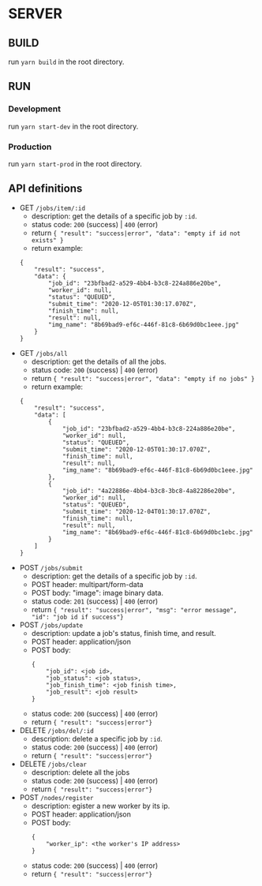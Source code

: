 # **SERVER**

## **BUILD**
run `yarn build` in the root directory.

## **RUN**

### **Development**
run `yarn start-dev` in the root directory.

### **Production**
run `yarn start-prod` in the root directory.

## **API definitions**
* GET `/jobs/item/:id`
  * description: get the details of a specific job by `:id`.
  * status code: `200` (success) | `400` (error)
  * return `{ "result": "success|error", "data": "empty if id not exists" }`
  * return example:
  ```
  {
      "result": "success",
      "data": {
          "job_id": "23bfbad2-a529-4bb4-b3c8-224a886e20be",
          "worker_id": null,
          "status": "QUEUED",
          "submit_time": "2020-12-05T01:30:17.070Z",
          "finish_time": null,
          "result": null,
          "img_name": "8b69bad9-ef6c-446f-81c8-6b69d0bc1eee.jpg"
      }
  }
  ```
* GET `/jobs/all`
  * description: get the details of all the jobs.
  * status code: `200` (success) | `400` (error)
  * return `{ "result": "success|error", "data": "empty if no jobs" }`
  * return example:
  ```
  {
      "result": "success",
      "data": [
          {
              "job_id": "23bfbad2-a529-4bb4-b3c8-224a886e20be",
              "worker_id": null,
              "status": "QUEUED",
              "submit_time": "2020-12-05T01:30:17.070Z",
              "finish_time": null,
              "result": null,
              "img_name": "8b69bad9-ef6c-446f-81c8-6b69d0bc1eee.jpg"
          },
          {
              "job_id": "4a22886e-4bb4-b3c8-3bc8-4a82286e20be",
              "worker_id": null,
              "status": "QUEUED",
              "submit_time": "2020-12-04T01:30:17.070Z",
              "finish_time": null,
              "result": null,
              "img_name": "8b69bad9-ef6c-446f-81c8-6b69d0bc1ebc.jpg"
          }
      ]
  }
  ```
* POST `/jobs/submit`
  * description: get the details of a specific job by `:id`.
  * POST header: multipart/form-data
  * POST body: "image": image binary data.
  * status code: `201` (success) | `400` (error)
  * return `{ "result": "success|error", "msg": "error message",  "id": "job id if success"}`
* POST `/jobs/update`
  * description: update a job's status, finish time, and result.
  * POST header: application/json
  * POST body: 
    ```
    {
        "job_id": <job id>, 
        "job_status": <job status>, 
        "job_finish_time": <job finish time>, 
        "job_result": <job result>
    }
    ```
  * status code: `200` (success) | `400` (error)
  * return  `{ "result": "success|error"}`
* DELETE `/jobs/del/:id`
  * description: delete a specific job by `:id`.
  * status code: `200` (success) | `400` (error)
  * return `{ "result": "success|error"}`
* DELETE `/jobs/clear`
  * description: delete all the jobs
  * status code: `200` (success) | `400` (error)
  * return `{ "result": "success|error"}`
* POST `/nodes/register`
  * description: egister a new worker by its ip.
  * POST header: application/json
  * POST body: 
    ```
    {
        "worker_ip": <the worker's IP address>
    }
    ```
  * status code: `200` (success) | `400` (error)
  * return  `{ "result": "success|error"}`
